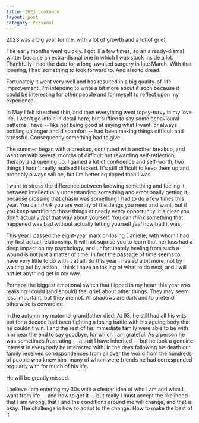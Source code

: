 ```yaml
---
title: 2023 Lookback
layout: post
category: Personal
---
```


2023 was a big year for me, with a lot of growth and a lot of grief. 

The early months went quickly. I got ill a few times, so an already-dismal winter became an extra-dismal one in which I was stuck inside a lot. Thankfully I had the date for a long-awaited surgery in late March. With that looming, I had something to look forward to. And also to dread.

Fortunately it went very well and has resulted in a big quality-of-life improvement. I'm intending to write a bit more about it soon because it could be interesting for other people and for myself to reflect upon my experience.

In May I felt stretched thin, and then everything went topsy-turvy in my love life. I won't go into it in detail here, but suffice to say some behavioural patterns I have -- like not being good at saying what I want, or always bottling up anger and discomfort -- had been making things difficult and stressful. Consequently something had to give.

The summer began with a breakup, continued with another breakup, and went on with several months of difficult but rewarding self-reflection, therapy and opening up. I gained a lot of confidence and self-worth, two things I hadn't really realised I lacked. It's still difficult to keep them up and probably always will be, but I'm better equipped than I was. 

I want to stress the difference between knowing something and feeling it, between intellectually understanding something and emotionally getting it, because crossing that chasm was something I had to do a few times this year. You can *think* you are worthy of the things you need and want, but if you keep sacrificing those things at nearly every opportunity, it's clear you don't actually *feel* that way about yourself. You can *think* something that happened was bad without actually letting yourself *feel* how bad it was.

This year I passed the eight-year mark on losing Danielle, with whom I had my first actual relationship. It will not suprise you to learn that her loss had a deep impact on my psychology, and unfortunately healing from such a wound is not just a matter of time. In fact the passage of time seems to have very little to do with it at all. So this year I healed a bit more, not by waiting but by action. I think I have an inkling of what to do next, and I will not let anything get in my way.

Perhaps the biggest emotional switch that flipped in my heart this year was realising I could (and should) feel grief about other things. They may seem less important, but they are not. All shadows are dark and to pretend otherwise is cowardice. 

In the autumn my maternal grandfather died. At 93, he still had all his wits but for a decade had been fighting a losing battle with his ageing body that he couldn't win. I and the rest of his immediate family were able to be with him near the end to say goodbye, for which I am grateful. As a person he was sometimes frustrating -- a trait I have inherited -- but he took a genuine interest in everybody he interacted with. In the days following his death our family received correspondences from all over the world from the hundreds of people who knew him, many of whom were friends he had corresponded regularly with for much of his life. 

He will be greatly missed.

I believe I am entering my 30s with a clearer idea of who I am and what I want from life -- and how to get it -- but really I must accept the likelihood that I am wrong, that I and the conditions around me will change, and that is okay. The challenge is how to adapt to the change. How to make the best of it.